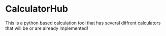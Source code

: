 # CalculatorHub
This is a python based calculation tool that has several diffrent calculators that will be or are already implemented!

